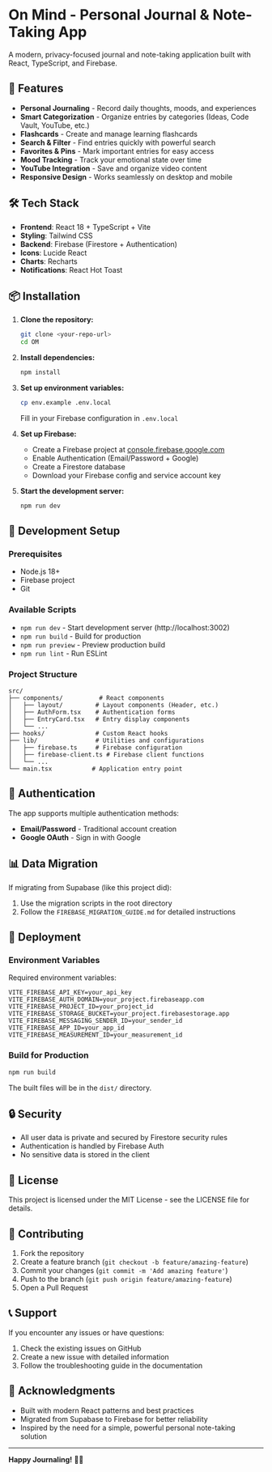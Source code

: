 # On Mind - Personal Journal & Note-Taking App

A modern, privacy-focused journal and note-taking application built with React, TypeScript, and Firebase.

## 🚀 Features

- **Personal Journaling** - Record daily thoughts, moods, and experiences
- **Smart Categorization** - Organize entries by categories (Ideas, Code Vault, YouTube, etc.)
- **Flashcards** - Create and manage learning flashcards
- **Search & Filter** - Find entries quickly with powerful search
- **Favorites & Pins** - Mark important entries for easy access
- **Mood Tracking** - Track your emotional state over time
- **YouTube Integration** - Save and organize video content
- **Responsive Design** - Works seamlessly on desktop and mobile

## 🛠 Tech Stack

- **Frontend**: React 18 + TypeScript + Vite
- **Styling**: Tailwind CSS
- **Backend**: Firebase (Firestore + Authentication)
- **Icons**: Lucide React
- **Charts**: Recharts
- **Notifications**: React Hot Toast

## 📦 Installation

1. **Clone the repository:**
   ```bash
   git clone <your-repo-url>
   cd OM
   ```

2. **Install dependencies:**
   ```bash
   npm install
   ```

3. **Set up environment variables:**
   ```bash
   cp env.example .env.local
   ```
   
   Fill in your Firebase configuration in `.env.local`

4. **Set up Firebase:**
   - Create a Firebase project at [console.firebase.google.com](https://console.firebase.google.com)
   - Enable Authentication (Email/Password + Google)
   - Create a Firestore database
   - Download your Firebase config and service account key

5. **Start the development server:**
   ```bash
   npm run dev
   ```

## 🔧 Development Setup

### Prerequisites
- Node.js 18+ 
- Firebase project
- Git

### Available Scripts

- `npm run dev` - Start development server (http://localhost:3002)
- `npm run build` - Build for production
- `npm run preview` - Preview production build
- `npm run lint` - Run ESLint

### Project Structure

```
src/
├── components/          # React components
│   ├── layout/         # Layout components (Header, etc.)
│   ├── AuthForm.tsx    # Authentication forms
│   ├── EntryCard.tsx   # Entry display components
│   └── ...
├── hooks/              # Custom React hooks
├── lib/                # Utilities and configurations
│   ├── firebase.ts     # Firebase configuration
│   ├── firebase-client.ts # Firebase client functions
│   └── ...
└── main.tsx           # Application entry point
```

## 🔐 Authentication

The app supports multiple authentication methods:
- **Email/Password** - Traditional account creation
- **Google OAuth** - Sign in with Google

## 📊 Data Migration

If migrating from Supabase (like this project did):
1. Use the migration scripts in the root directory
2. Follow the `FIREBASE_MIGRATION_GUIDE.md` for detailed instructions

## 🚀 Deployment

### Environment Variables

Required environment variables:
```env
VITE_FIREBASE_API_KEY=your_api_key
VITE_FIREBASE_AUTH_DOMAIN=your_project.firebaseapp.com
VITE_FIREBASE_PROJECT_ID=your_project_id
VITE_FIREBASE_STORAGE_BUCKET=your_project.firebasestorage.app
VITE_FIREBASE_MESSAGING_SENDER_ID=your_sender_id
VITE_FIREBASE_APP_ID=your_app_id
VITE_FIREBASE_MEASUREMENT_ID=your_measurement_id
```

### Build for Production

```bash
npm run build
```

The built files will be in the `dist/` directory.

## 🔒 Security

- All user data is private and secured by Firestore security rules
- Authentication is handled by Firebase Auth
- No sensitive data is stored in the client

## 📝 License

This project is licensed under the MIT License - see the LICENSE file for details.

## 🤝 Contributing

1. Fork the repository
2. Create a feature branch (`git checkout -b feature/amazing-feature`)
3. Commit your changes (`git commit -m 'Add amazing feature'`)
4. Push to the branch (`git push origin feature/amazing-feature`)
5. Open a Pull Request

## 📞 Support

If you encounter any issues or have questions:
1. Check the existing issues on GitHub
2. Create a new issue with detailed information
3. Follow the troubleshooting guide in the documentation

## 🎉 Acknowledgments

- Built with modern React patterns and best practices
- Migrated from Supabase to Firebase for better reliability
- Inspired by the need for a simple, powerful personal note-taking solution

---

**Happy Journaling!** 📖✨